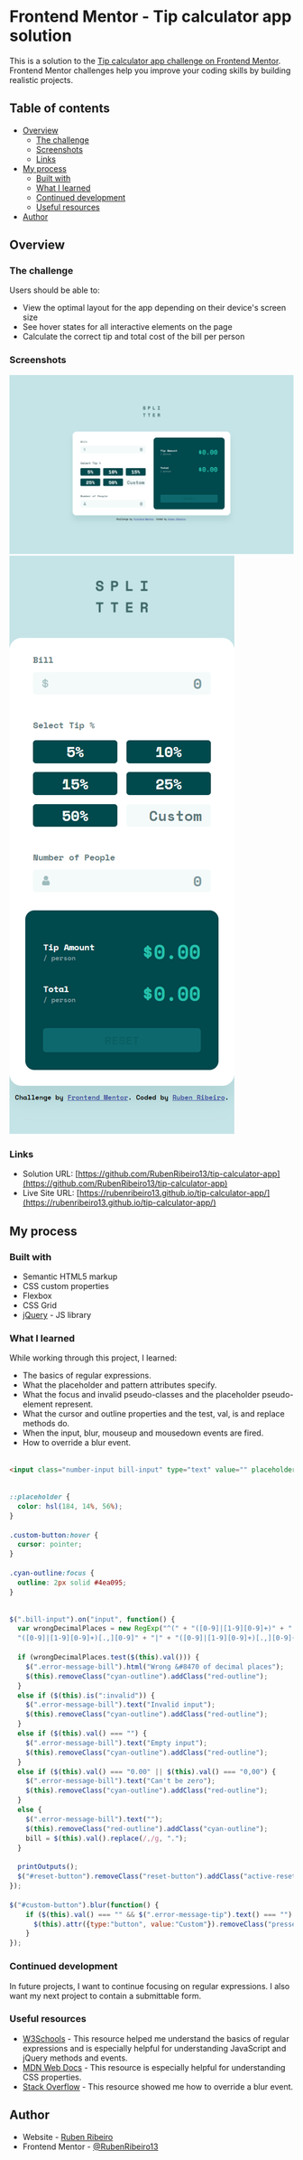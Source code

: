 # Frontend Mentor - Tip calculator app solution

This is a solution to the [Tip calculator app challenge on Frontend Mentor](https://www.frontendmentor.io/challenges/tip-calculator-app-ugJNGbJUX). Frontend Mentor challenges help you improve your coding skills by building realistic projects.

## Table of contents

- [Overview](#overview)
  - [The challenge](#the-challenge)
  - [Screenshots](#screenshots)
  - [Links](#links)
- [My process](#my-process)
  - [Built with](#built-with)
  - [What I learned](#what-i-learned)
  - [Continued development](#continued-development)
  - [Useful resources](#useful-resources)
- [Author](#author)

## Overview

### The challenge

Users should be able to:

- View the optimal layout for the app depending on their device's screen size
- See hover states for all interactive elements on the page
- Calculate the correct tip and total cost of the bill per person

### Screenshots

![](screenshots/screenshot-desktop.png)
![](screenshots/screenshot-mobile.png)

### Links

- Solution URL: [https://github.com/RubenRibeiro13/tip-calculator-app](https://github.com/RubenRibeiro13/tip-calculator-app)
- Live Site URL: [https://rubenribeiro13.github.io/tip-calculator-app/](https://rubenribeiro13.github.io/tip-calculator-app/)

## My process

### Built with

- Semantic HTML5 markup
- CSS custom properties
- Flexbox
- CSS Grid
- [jQuery](https://jquery.com/) - JS library

### What I learned

While working through this project, I learned:
- The basics of regular expressions.
- What the placeholder and pattern attributes specify.
- What the focus and invalid pseudo-classes and the placeholder pseudo-element represent.
- What the cursor and outline properties and the test, val, is and replace methods do.
- When the input, blur, mouseup and mousedown events are fired.
- How to override a blur event.

```html

<input class="number-input bill-input" type="text" value="" placeholder="0" pattern="([0-9]|[1-9][0-9]+)[.,][0-9]{2}">

```

```css

::placeholder {
  color: hsl(184, 14%, 56%);
}

.custom-button:hover {
  cursor: pointer;
}

.cyan-outline:focus {
  outline: 2px solid #4ea095;
}

```

```js

$(".bill-input").on("input", function() {
  var wrongDecimalPlaces = new RegExp("^(" + "([0-9]|[1-9][0-9]+)" + "|" + "([0-9]|[1-9][0-9]+)[.,]" + "|" +
  "([0-9]|[1-9][0-9]+)[.,][0-9]" + "|" + "([0-9]|[1-9][0-9]+)[.,][0-9]{3,}" + ")$");

  if (wrongDecimalPlaces.test($(this).val())) {
    $(".error-message-bill").html("Wrong &#8470 of decimal places");
    $(this).removeClass("cyan-outline").addClass("red-outline");
  }
  else if ($(this).is(":invalid")) {
    $(".error-message-bill").text("Invalid input");
    $(this).removeClass("cyan-outline").addClass("red-outline");
  }
  else if ($(this).val() === "") {
    $(".error-message-bill").text("Empty input");
    $(this).removeClass("cyan-outline").addClass("red-outline");
  }
  else if ($(this).val() === "0.00" || $(this).val() === "0,00") {
    $(".error-message-bill").text("Can't be zero");
    $(this).removeClass("cyan-outline").addClass("red-outline");
  }
  else {
    $(".error-message-bill").text("");
    $(this).removeClass("red-outline").addClass("cyan-outline");
    bill = $(this).val().replace(/,/g, ".");
  }

  printOutputs();
  $("#reset-button").removeClass("reset-button").addClass("active-reset-button");
});

$("#custom-button").blur(function() {
    if ($(this).val() === "" && $(".error-message-tip").text() === "") {
      $(this).attr({type:"button", value:"Custom"}).removeClass("pressed-custom-button").addClass("custom-button");
    }
});

```

### Continued development

In future projects, I want to continue focusing on regular expressions. I also want my next project to contain a submittable form.

### Useful resources

- [W3Schools](https://www.w3schools.com) - This resource helped me understand the basics of regular expressions and is especially helpful for understanding JavaScript and jQuery methods and events.
- [MDN Web Docs](https://developer.mozilla.org) - This resource is especially helpful for understanding CSS properties.
- [Stack Overflow](https://stackoverflow.com) - This resource showed me how to override a blur event.

## Author

- Website - [Ruben Ribeiro](https://rubenribeiro13.github.io/my-site/)
- Frontend Mentor - [@RubenRibeiro13](https://www.frontendmentor.io/profile/RubenRibeiro13)
